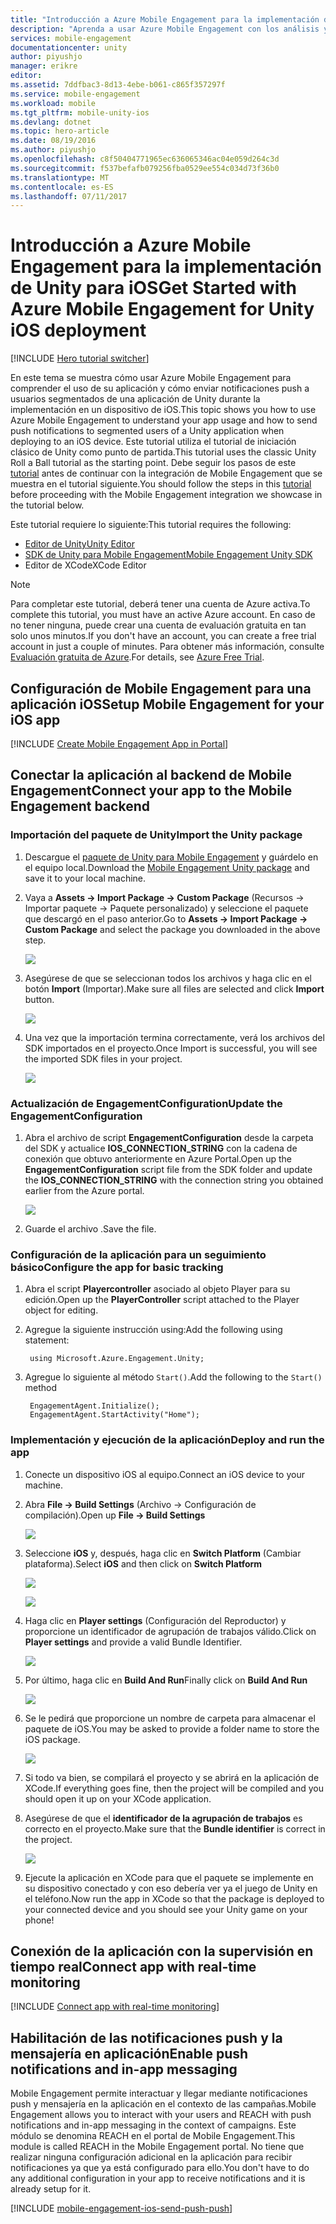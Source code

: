```yaml
---
title: "Introducción a Azure Mobile Engagement para la implementación de Unity para iOS"
description: "Aprenda a usar Azure Mobile Engagement con los análisis y las notificaciones push para aplicaciones de Unity que se implementan en dispositivos de iOS."
services: mobile-engagement
documentationcenter: unity
author: piyushjo
manager: erikre
editor: 
ms.assetid: 7ddfbac3-8d13-4ebe-b061-c865f357297f
ms.service: mobile-engagement
ms.workload: mobile
ms.tgt_pltfrm: mobile-unity-ios
ms.devlang: dotnet
ms.topic: hero-article
ms.date: 08/19/2016
ms.author: piyushjo
ms.openlocfilehash: c8f50404771965ec636065346ac04e059d264c3d
ms.sourcegitcommit: f537befafb079256fba0529ee554c034d73f36b0
ms.translationtype: MT
ms.contentlocale: es-ES
ms.lasthandoff: 07/11/2017
---
```

# <a name="get-started-with-azure-mobile-engagement-for-unity-ios-deployment"></a><span data-ttu-id="4686f-103">Introducción a Azure Mobile Engagement para la implementación de Unity para iOS</span><span class="sxs-lookup"><span data-stu-id="4686f-103">Get Started with Azure Mobile Engagement for Unity iOS deployment</span></span>
[!INCLUDE [Hero tutorial switcher](../../includes/mobile-engagement-hero-tutorial-switcher.md)]

<span data-ttu-id="4686f-104">En este tema se muestra cómo usar Azure Mobile Engagement para comprender el uso de su aplicación y cómo enviar notificaciones push a usuarios segmentados de una aplicación de Unity durante la implementación en un dispositivo de iOS.</span><span class="sxs-lookup"><span data-stu-id="4686f-104">This topic shows you how to use Azure Mobile Engagement to understand your app usage and how to send push notifications to segmented users of a Unity application when deploying to an iOS device.</span></span>
<span data-ttu-id="4686f-105">Este tutorial utiliza el tutorial de iniciación clásico de Unity como punto de partida.</span><span class="sxs-lookup"><span data-stu-id="4686f-105">This tutorial uses the classic Unity Roll a Ball tutorial as the starting point.</span></span> <span data-ttu-id="4686f-106">Debe seguir los pasos de este [tutorial](mobile-engagement-unity-roll-a-ball.md) antes de continuar con la integración de Mobile Engagement que se muestra en el tutorial siguiente.</span><span class="sxs-lookup"><span data-stu-id="4686f-106">You should follow the steps in this [tutorial](mobile-engagement-unity-roll-a-ball.md) before proceeding with the Mobile Engagement integration we showcase in the tutorial below.</span></span> 

<span data-ttu-id="4686f-107">Este tutorial requiere lo siguiente:</span><span class="sxs-lookup"><span data-stu-id="4686f-107">This tutorial requires the following:</span></span>

* [<span data-ttu-id="4686f-108">Editor de Unity</span><span class="sxs-lookup"><span data-stu-id="4686f-108">Unity Editor</span></span>](http://unity3d.com/get-unity)
* [<span data-ttu-id="4686f-109">SDK de Unity para Mobile Engagement</span><span class="sxs-lookup"><span data-stu-id="4686f-109">Mobile Engagement Unity SDK</span></span>](https://aka.ms/azmeunitysdk)
* <span data-ttu-id="4686f-110">Editor de XCode</span><span class="sxs-lookup"><span data-stu-id="4686f-110">XCode Editor</span></span>

> [!NOTE]
> <span data-ttu-id="4686f-111">Para completar este tutorial, deberá tener una cuenta de Azure activa.</span><span class="sxs-lookup"><span data-stu-id="4686f-111">To complete this tutorial, you must have an active Azure account.</span></span> <span data-ttu-id="4686f-112">En caso de no tener ninguna, puede crear una cuenta de evaluación gratuita en tan solo unos minutos.</span><span class="sxs-lookup"><span data-stu-id="4686f-112">If you don't have an account, you can create a free trial account in just a couple of minutes.</span></span> <span data-ttu-id="4686f-113">Para obtener más información, consulte [Evaluación gratuita de Azure](https://azure.microsoft.com/pricing/free-trial/?WT.mc_id=A0E0E5C02&amp;returnurl=http%3A%2F%2Fazure.microsoft.com%2Fen-us%2Fdocumentation%2Farticles%2Fmobile-engagement-unity-ios-get-started).</span><span class="sxs-lookup"><span data-stu-id="4686f-113">For details, see [Azure Free Trial](https://azure.microsoft.com/pricing/free-trial/?WT.mc_id=A0E0E5C02&amp;returnurl=http%3A%2F%2Fazure.microsoft.com%2Fen-us%2Fdocumentation%2Farticles%2Fmobile-engagement-unity-ios-get-started).</span></span>
> 
> 

## <span data-ttu-id="4686f-114"><a id="setup-azme"></a>Configuración de Mobile Engagement para una aplicación iOS</span><span class="sxs-lookup"><span data-stu-id="4686f-114"><a id="setup-azme"></a>Setup Mobile Engagement for your iOS app</span></span>
[!INCLUDE [Create Mobile Engagement App in Portal](../../includes/mobile-engagement-create-app-in-portal-new.md)]

## <span data-ttu-id="4686f-115"><a id="connecting-app"></a>Conectar la aplicación al backend de Mobile Engagement</span><span class="sxs-lookup"><span data-stu-id="4686f-115"><a id="connecting-app"></a>Connect your app to the Mobile Engagement backend</span></span>
### <a name="import-the-unity-package"></a><span data-ttu-id="4686f-116">Importación del paquete de Unity</span><span class="sxs-lookup"><span data-stu-id="4686f-116">Import the Unity package</span></span>
1. <span data-ttu-id="4686f-117">Descargue el [paquete de Unity para Mobile Engagement](https://aka.ms/azmeunitysdk) y guárdelo en el equipo local.</span><span class="sxs-lookup"><span data-stu-id="4686f-117">Download the [Mobile Engagement Unity package](https://aka.ms/azmeunitysdk) and save it to your local machine.</span></span> 
2. <span data-ttu-id="4686f-118">Vaya a **Assets -> Import Package -> Custom Package** (Recursos -> Importar paquete -> Paquete personalizado) y seleccione el paquete que descargó en el paso anterior.</span><span class="sxs-lookup"><span data-stu-id="4686f-118">Go to **Assets -> Import Package -> Custom Package** and select the package you downloaded in the above step.</span></span> 
   
    ![][70] 
3. <span data-ttu-id="4686f-119">Asegúrese de que se seleccionan todos los archivos y haga clic en el botón **Import** (Importar).</span><span class="sxs-lookup"><span data-stu-id="4686f-119">Make sure all files are selected and click **Import** button.</span></span> 
   
    ![][71] 
4. <span data-ttu-id="4686f-120">Una vez que la importación termina correctamente, verá los archivos del SDK importados en el proyecto.</span><span class="sxs-lookup"><span data-stu-id="4686f-120">Once Import is successful, you will see the imported SDK files in your project.</span></span>  
   
    ![][72] 

### <a name="update-the-engagementconfiguration"></a><span data-ttu-id="4686f-121">Actualización de EngagementConfiguration</span><span class="sxs-lookup"><span data-stu-id="4686f-121">Update the EngagementConfiguration</span></span>
1. <span data-ttu-id="4686f-122">Abra el archivo de script **EngagementConfiguration** desde la carpeta del SDK y actualice **IOS\_CONNECTION\_STRING** con la cadena de conexión que obtuvo anteriormente en Azure Portal.</span><span class="sxs-lookup"><span data-stu-id="4686f-122">Open up the **EngagementConfiguration** script file from the SDK folder and update the **IOS\_CONNECTION\_STRING** with the connection string you obtained earlier from the Azure portal.</span></span>  
   
    ![][73]
2. <span data-ttu-id="4686f-123">Guarde el archivo .</span><span class="sxs-lookup"><span data-stu-id="4686f-123">Save the file.</span></span> 

### <a name="configure-the-app-for-basic-tracking"></a><span data-ttu-id="4686f-124">Configuración de la aplicación para un seguimiento básico</span><span class="sxs-lookup"><span data-stu-id="4686f-124">Configure the app for basic tracking</span></span>
1. <span data-ttu-id="4686f-125">Abra el script **Playercontroller** asociado al objeto Player para su edición.</span><span class="sxs-lookup"><span data-stu-id="4686f-125">Open up the **PlayerController** script attached to the Player object for editing.</span></span> 
2. <span data-ttu-id="4686f-126">Agregue la siguiente instrucción using:</span><span class="sxs-lookup"><span data-stu-id="4686f-126">Add the following using statement:</span></span>
   
        using Microsoft.Azure.Engagement.Unity;
3. <span data-ttu-id="4686f-127">Agregue lo siguiente al método `Start()`.</span><span class="sxs-lookup"><span data-stu-id="4686f-127">Add the following to the `Start()` method</span></span>
   
        EngagementAgent.Initialize();
        EngagementAgent.StartActivity("Home");

### <a name="deploy-and-run-the-app"></a><span data-ttu-id="4686f-128">Implementación y ejecución de la aplicación</span><span class="sxs-lookup"><span data-stu-id="4686f-128">Deploy and run the app</span></span>
1. <span data-ttu-id="4686f-129">Conecte un dispositivo iOS al equipo.</span><span class="sxs-lookup"><span data-stu-id="4686f-129">Connect an iOS device to your machine.</span></span> 
2. <span data-ttu-id="4686f-130">Abra **File -> Build Settings** (Archivo -> Configuración de compilación).</span><span class="sxs-lookup"><span data-stu-id="4686f-130">Open up **File -> Build Settings**</span></span> 
   
    ![][40]
3. <span data-ttu-id="4686f-131">Seleccione **iOS** y, después, haga clic en **Switch Platform** (Cambiar plataforma).</span><span class="sxs-lookup"><span data-stu-id="4686f-131">Select **iOS** and then click on **Switch Platform**</span></span>
   
    ![][41]
   
    ![][42]
4. <span data-ttu-id="4686f-132">Haga clic en **Player settings** (Configuración del Reproductor) y proporcione un identificador de agrupación de trabajos válido.</span><span class="sxs-lookup"><span data-stu-id="4686f-132">Click on **Player settings** and provide a valid Bundle Identifier.</span></span> 
   
    ![][53]
5. <span data-ttu-id="4686f-133">Por último, haga clic en **Build And Run**</span><span class="sxs-lookup"><span data-stu-id="4686f-133">Finally click on **Build And Run**</span></span>
   
    ![][54]
6. <span data-ttu-id="4686f-134">Se le pedirá que proporcione un nombre de carpeta para almacenar el paquete de iOS.</span><span class="sxs-lookup"><span data-stu-id="4686f-134">You may be asked to provide a folder name to store the iOS package.</span></span> 
   
    ![][43]
7. <span data-ttu-id="4686f-135">Si todo va bien, se compilará el proyecto y se abrirá en la aplicación de XCode.</span><span class="sxs-lookup"><span data-stu-id="4686f-135">If everything goes fine, then the project will be compiled and you should open it up on your XCode application.</span></span> 
8. <span data-ttu-id="4686f-136">Asegúrese de que el **identificador de la agrupación de trabajos** es correcto en el proyecto.</span><span class="sxs-lookup"><span data-stu-id="4686f-136">Make sure that the **Bundle identifier** is correct in the project.</span></span>  
   
    ![][75]
9. <span data-ttu-id="4686f-137">Ejecute la aplicación en XCode para que el paquete se implemente en su dispositivo conectado y con eso debería ver ya el juego de Unity en el teléfono.</span><span class="sxs-lookup"><span data-stu-id="4686f-137">Now run the app in XCode so that the package is deployed to your connected device and you should see your Unity game on your phone!</span></span> 

## <span data-ttu-id="4686f-138"><a id="monitor"></a>Conexión de la aplicación con la supervisión en tiempo real</span><span class="sxs-lookup"><span data-stu-id="4686f-138"><a id="monitor"></a>Connect app with real-time monitoring</span></span>
[!INCLUDE [Connect app with real-time monitoring](../../includes/mobile-engagement-connect-app-with-monitor.md)]

## <span data-ttu-id="4686f-139"><a id="integrate-push"></a>Habilitación de las notificaciones push y la mensajería en aplicación</span><span class="sxs-lookup"><span data-stu-id="4686f-139"><a id="integrate-push"></a>Enable push notifications and in-app messaging</span></span>
<span data-ttu-id="4686f-140">Mobile Engagement permite interactuar y llegar mediante notificaciones push y mensajería en la aplicación en el contexto de las campañas.</span><span class="sxs-lookup"><span data-stu-id="4686f-140">Mobile Engagement allows you to interact with your users and REACH with push notifications and in-app messaging in the context of campaigns.</span></span> <span data-ttu-id="4686f-141">Este módulo se denomina REACH en el portal de Mobile Engagement.</span><span class="sxs-lookup"><span data-stu-id="4686f-141">This module is called REACH in the Mobile Engagement portal.</span></span>
<span data-ttu-id="4686f-142">No tiene que realizar ninguna configuración adicional en la aplicación para recibir notificaciones ya que ya está configurado para ello.</span><span class="sxs-lookup"><span data-stu-id="4686f-142">You don't have to do any additional configuration in your app to receive notifications and it is already setup for it.</span></span>

[!INCLUDE [mobile-engagement-ios-send-push-push](../../includes/mobile-engagement-ios-send-push.md)]

<!-- Images. -->
[40]: ./media/mobile-engagement-unity-ios-get-started/40.png
[41]: ./media/mobile-engagement-unity-ios-get-started/41.png
[42]: ./media/mobile-engagement-unity-ios-get-started/42.png
[43]: ./media/mobile-engagement-unity-ios-get-started/43.png
[53]: ./media/mobile-engagement-unity-ios-get-started/53.png
[54]: ./media/mobile-engagement-unity-ios-get-started/54.png
[70]: ./media/mobile-engagement-unity-ios-get-started/70.png
[71]: ./media/mobile-engagement-unity-ios-get-started/71.png
[72]: ./media/mobile-engagement-unity-ios-get-started/72.png
[73]: ./media/mobile-engagement-unity-ios-get-started/73.png
[74]: ./media/mobile-engagement-unity-ios-get-started/74.png
[75]: ./media/mobile-engagement-unity-ios-get-started/75.png
